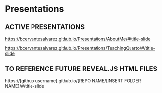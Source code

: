 # Presentations

## ACTIVE PRESENTATIONS


https://bcervantesalvarez.github.io/Presentations/AboutMe/#/title-slide

https://bcervantesalvarez.github.io/Presentations/TeachingQuarto/#/title-slide


## TO REFERENCE FUTURE REVEAL.JS HTML FILES

https://[github username].github.io/[REPO NAME/[INSERT FOLDER NAME]/#/title-slide

